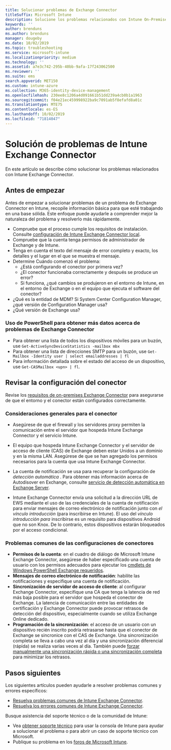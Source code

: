 ```yaml
---
title: Solucionar problemas de Exchange Connector
titleSuffix: Microsoft Intune
description: Solucione los problemas relacionados con Intune On-Premises Exchange Connector.
keywords: ''
author: brenduns
ms.author: brenduns
manager: dougeby
ms.date: 10/02/2019
ms.topic: troubleshooting
ms.service: microsoft-intune
ms.localizationpriority: medium
ms.technology: ''
ms.assetid: a7e3c742-295b-40bb-9afa-17f243062500
ms.reviewer: ''
ms.suite: ems
search.appverid: MET150
ms.custom: intune-azure
ms.collection: M365-identity-device-management
ms.openlocfilehash: 230ee8c1206a4d091661b51dd239a4cb0b1a1963
ms.sourcegitcommit: f04e21ec459998922ba9c7091ab5f8efafd8a01c
ms.translationtype: MTE75
ms.contentlocale: es-ES
ms.lasthandoff: 10/02/2019
ms.locfileid: "71814047"
---
```

# <a name="troubleshoot-the-intune-exchange-connector"></a>Solución de problemas de Intune Exchange Connector

En este artículo se describe cómo solucionar los problemas relacionados con Intune Exchange Connector.

## <a name="before-you-start"></a>Antes de empezar

Antes de empezar a solucionar problemas de un problema de Exchange Connector en Intune, recopile información básica para que esté trabajando en una base sólida. Este enfoque puede ayudarle a comprender mejor la naturaleza del problema y resolverlo más rápidamente.

- Compruebe que el proceso cumple los requisitos de instalación. Consulte [configuración de Intune Exchange Connector local](exchange-connector-install.md).
- Compruebe que la cuenta tenga permisos de administrador de Exchange y de Intune.
- Tenga en cuenta el texto del mensaje de error completo y exacto, los detalles y el lugar en el que se muestra el mensaje.
- Determine Cuándo comenzó el problema: 
  - ¿Está configurando el conector por primera vez? 
  - ¿El conector funcionaba correctamente y después se produce un error?
  - Si funciona, ¿qué cambios se produjeron en el entorno de Intune, en el entorno de Exchange o en el equipo que ejecuta el software del conector?
- ¿Qué es la entidad de MDM? Si System Center Configuration Manager, ¿qué versión de Configuration Manager usa?
- ¿Qué versión de Exchange usa?

### <a name="use-powershell-to-get-more-data-on-exchange-connector-issues"></a>Uso de PowerShell para obtener más datos acerca de problemas de Exchange Connector

- Para obtener una lista de todos los dispositivos móviles para un buzón, use `Get-ActiveSyncDeviceStatistics -mailbox mbx`
- Para obtener una lista de direcciones SMTP para un buzón, use `Get-Mailbox -Identity user | select emailaddresses | fl`
- Para información detallada sobre el estado del acceso de un dispositivo, use `Get-CASMailbox <upn> | fl`.

## <a name="review-the-connector-configuration"></a>Revisar la configuración del conector

Revise los [requisitos de on-premises Exchange Connector](exchange-connector-install.md#intune-exchange-connector-requirements) para asegurarse de que el entorno y el conector están configurados correctamente. 

### <a name="general-considerations-for-the-connector"></a>Consideraciones generales para el conector

- Asegúrese de que el firewall y los servidores proxy permiten la comunicación entre el servidor que hospeda Intune Exchange Connector y el servicio Intune.

- El equipo que hospeda Intune Exchange Connector y el servidor de acceso de cliente (CAS) de Exchange deben estar Unidos a un dominio y en la misma LAN. Asegúrese de que se han agregado los permisos necesarios para la cuenta que usa Intune Exchange Connector.

- La cuenta de notificación se usa para recuperar la configuración de *detección automática* . Para obtener más información acerca de Autodisover en Exchange, consulte [servicio de detección automática en Exchange Server](https://docs.microsoft.com/exchange/architecture/client-access/autodiscover?view=exchserver-2016).

- Intune Exchange Connector envía una solicitud a la dirección URL de EWS mediante el uso de las credenciales de la cuenta de notificación para enviar mensajes de correo electrónico de notificación junto con *el vínculo introducción* (para inscribirse en Intune). El uso del *vínculo introducción para* inscribirse es un requisito para dispositivos Android que no son Knox. De lo contrario, estos dispositivos estarán bloqueados por el acceso condicional.

### <a name="common-issues-for-connector-configurations"></a>Problemas comunes de las configuraciones de conectores

- **Permisos de la cuenta**: en el cuadro de diálogo de Microsoft Intune Exchange Connector, asegúrese de haber especificado una cuenta de usuario con los permisos adecuados para ejecutar los [cmdlets de Windows PowerShell Exchange requeridos](exchange-connector-install.md#exchange-cmdlet-requirements).
- **Mensajes de correo electrónico de notificación**: habilite las notificaciones y especifique una cuenta de notificación.
- **Sincronización de servidor de acceso de cliente**: al configurar Exchange Connector, especifique una CA que tenga la latencia de red más baja posible para el servidor que hospeda el conector de Exchange. La latencia de comunicación entre las entidades de certificación y Exchange Connector puede provocar retrasos de detección del dispositivo, especialmente cuando se utiliza Exchange Online dedicado.
- **Programación de la sincronización**: el acceso de un usuario con un dispositivo recién inscrito podría retrasarse hasta que el conector de Exchange se sincronice con el CAS de Exchange. Una sincronización completa se lleva a cabo una vez al día y una sincronización diferencial (rápida) se realiza varias veces al día. También puede [forzar manualmente una sincronización rápida o una sincronización completa](exchange-connector-install.md#manually-force-a-quick-sync-or-full-sync) para minimizar los retrasos.

## <a name="next-steps"></a>Pasos siguientes
Los siguientes artículos pueden ayudarle a resolver problemas comunes y errores específicos:

- [Resuelva problemas comunes de Intune Exchange Connector](troubleshoot-exchange-connector-common-problems.md).
- [Resuelva los errores comunes de Intune Exchange Connector](troubleshoot-exchange-connector-common-errors.md).

Busque asistencia del soporte técnico o de la comunidad de Intune:

- Vea [obtener soporte técnico](../fundamentals/get-support.md) para usar la consola de Intune para ayudar a solucionar el problema o para abrir un caso de soporte técnico con Microsoft. 
- Publique su problema en los [foros de Microsoft Intune](https://social.technet.microsoft.com/Forums/en-US/home?forum=microsoftintuneprod).  
